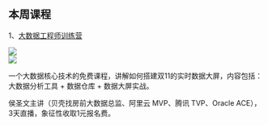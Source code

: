 ## 本周课程

1、[大数据工程师训练营](https://mp.weixin.qq.com/s?__biz=MzIwMDYwNjg5Ng==&mid=100105821&idx=1&sn=8fcfa9449550a8f43eb92110225d2749&chksm=16f94b82218ec2942cb045d2154318205295760c301dc8b1c7d48e9468d647b9bed8f6895dc0#rd)

![](https://cdn.beekka.com/blogimg/asset/202202/bg2022021101.webp)  
![](https://cdn.beekka.com/blogimg/asset/202202/bg2022021102.webp)

一个大数据核心技术的免费课程，讲解如何搭建双11的实时数据大屏，内容包括：大数据分析工具 + 数据仓库 + 数据大屏实战。

侯圣文主讲（贝壳找房前大数据总监、阿里云 MVP、腾讯 TVP、Oracle ACE），3天直播，象征性收取1元报名费。